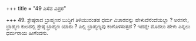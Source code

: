 +++
title = "49 ಎಸೆವ ವಿಪ್ರರ"

+++
49. ಶ್ರೇಷ್ಠರಾದ ಬ್ರಾಹ್ಮಣರ ಬುದ್ಧಿಗೆ ತಿಳಿಯುವಂತಹ ಧರ್ಮ ವಿಚಾರವನ್ನು ಹೇಳುವೆನೆಂದೆಯಲ್ಲಾ ? ಅರಸನೇ, ಬ್ರಾಹ್ಮಣ ಕುಲದಲ್ಲಿ ಶ್ರೇಷ್ಠ ಬ್ರಾಹ್ಮಣ ಯಾರು ? ಎಲ್ಲಿ ಬ್ರಾಹ್ಮಣ್ಯವು ಕಂಗೊಳಿಸುತ್ತದೆ ? ಇದನ್ನೇ ಮೊದಲು ಹೇಳು ಎನ್ನಲು ಧರ್ಮರಾಯ ಹೀಗೆಂದನು.